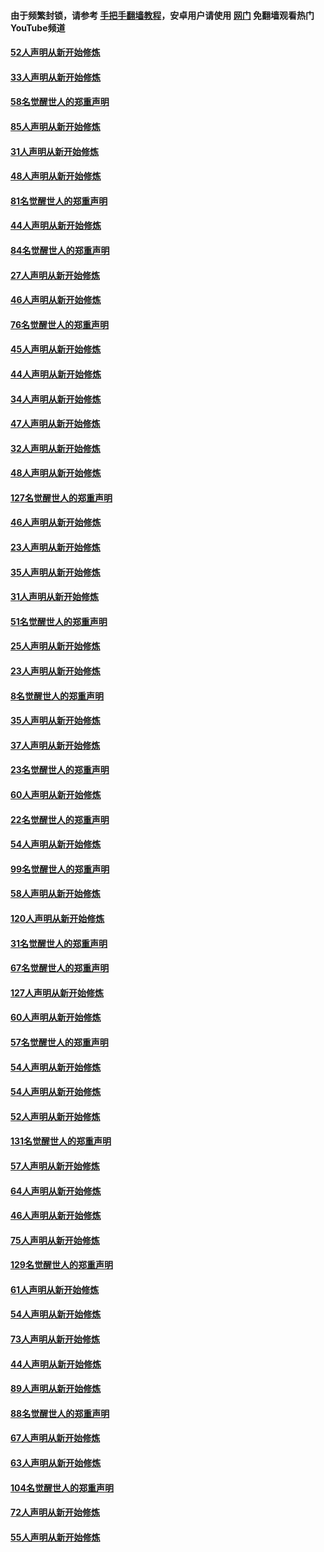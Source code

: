 #### 由于频繁封锁，请参考 [手把手翻墙教程](https://github.com/gfw-breaker/guides/wiki/)，安卓用户请使用 [网门](https://github.com/gfw-breaker/nogfw/blob/master/dl.md?t=03121000) 免翻墙观看热门YouTube频道 

#### [52人声明从新开始修炼](../pages/91/421846.md?t=03121000) 

#### [33人声明从新开始修炼](../pages/91/421804.md?t=03121000) 

#### [58名觉醒世人的郑重声明](../pages/91/421845.md?t=03121000) 

#### [85人声明从新开始修炼](../pages/91/421769.md?t=03121000) 

#### [31人声明从新开始修炼](../pages/91/421763.md?t=03121000) 

#### [48人声明从新开始修炼](../pages/91/421605.md?t=03121000) 

#### [81名觉醒世人的郑重声明](../pages/91/421656.md?t=03121000) 

#### [44人声明从新开始修炼](../pages/91/421544.md?t=03121000) 

#### [84名觉醒世人的郑重声明](../pages/91/421543.md?t=03121000) 

#### [27人声明从新开始修炼](../pages/91/421465.md?t=03121000) 

#### [46人声明从新开始修炼](../pages/91/421454.md?t=03121000) 

#### [76名觉醒世人的郑重声明](../pages/91/421453.md?t=03121000) 

#### [45人声明从新开始修炼](../pages/91/421452.md?t=03121000) 

#### [44人声明从新开始修炼](../pages/91/421422.md?t=03121000) 

#### [34人声明从新开始修炼](../pages/91/421322.md?t=03121000) 

#### [47人声明从新开始修炼](../pages/91/421264.md?t=03121000) 

#### [32人声明从新开始修炼](../pages/91/421225.md?t=03121000) 

#### [48人声明从新开始修炼](../pages/91/421202.md?t=03121000) 

#### [127名觉醒世人的郑重声明](../pages/91/421224.md?t=03121000) 

#### [46人声明从新开始修炼](../pages/91/421203.md?t=03121000) 

#### [23人声明从新开始修炼](../pages/91/421138.md?t=03121000) 

#### [35人声明从新开始修炼](../pages/91/421122.md?t=03121000) 

#### [31人声明从新开始修炼](../pages/91/421081.md?t=03121000) 

#### [51名觉醒世人的郑重声明](../pages/91/421080.md?t=03121000) 

#### [25人声明从新开始修炼](../pages/91/421020.md?t=03121000) 

#### [23人声明从新开始修炼](../pages/91/420884.md?t=03121000) 

#### [8名觉醒世人的郑重声明](../pages/91/420883.md?t=03121000) 

#### [35人声明从新开始修炼](../pages/91/420809.md?t=03121000) 

#### [37人声明从新开始修炼](../pages/91/420766.md?t=03121000) 

#### [23名觉醒世人的郑重声明](../pages/91/420765.md?t=03121000) 

#### [60人声明从新开始修炼](../pages/91/420727.md?t=03121000) 

#### [22名觉醒世人的郑重声明](../pages/91/420726.md?t=03121000) 

#### [54人声明从新开始修炼](../pages/91/420529.md?t=03121000) 

#### [99名觉醒世人的郑重声明](../pages/91/420528.md?t=03121000) 

#### [58人声明从新开始修炼](../pages/91/420198.md?t=03121000) 

#### [120人声明从新开始修炼](../pages/91/420141.md?t=03121000) 

#### [31名觉醒世人的郑重声明](../pages/91/420197.md?t=03121000) 

#### [67名觉醒世人的郑重声明](../pages/91/420140.md?t=03121000) 

#### [127人声明从新开始修炼](../pages/91/420082.md?t=03121000) 

#### [60人声明从新开始修炼](../pages/91/420081.md?t=03121000) 

#### [57名觉醒世人的郑重声明](../pages/91/420080.md?t=03121000) 

#### [54人声明从新开始修炼](../pages/91/419533.md?t=03121000) 

#### [54人声明从新开始修炼](../pages/91/419532.md?t=03121000) 

#### [52人声明从新开始修炼](../pages/91/419531.md?t=03121000) 

#### [131名觉醒世人的郑重声明](../pages/91/419530.md?t=03121000) 

#### [57人声明从新开始修炼](../pages/91/419430.md?t=03121000) 

#### [64人声明从新开始修炼](../pages/91/419429.md?t=03121000) 

#### [46人声明从新开始修炼](../pages/91/419428.md?t=03121000) 

#### [75人声明从新开始修炼](../pages/91/419427.md?t=03121000) 

#### [129名觉醒世人的郑重声明](../pages/91/419426.md?t=03121000) 

#### [61人声明从新开始修炼](../pages/91/419198.md?t=03121000) 

#### [54人声明从新开始修炼](../pages/91/419197.md?t=03121000) 

#### [73人声明从新开始修炼](../pages/91/419196.md?t=03121000) 

#### [44人声明从新开始修炼](../pages/91/419075.md?t=03121000) 

#### [89人声明从新开始修炼](../pages/91/419074.md?t=03121000) 

#### [88名觉醒世人的郑重声明](../pages/91/419195.md?t=03121000) 

#### [67人声明从新开始修炼](../pages/91/419073.md?t=03121000) 

#### [63人声明从新开始修炼](../pages/91/419072.md?t=03121000) 

#### [104名觉醒世人的郑重声明](../pages/91/419071.md?t=03121000) 

#### [72人声明从新开始修炼](../pages/91/418902.md?t=03121000) 

#### [55人声明从新开始修炼](../pages/91/418901.md?t=03121000) 


